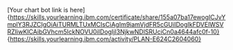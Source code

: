[Your chart bot link is here] {https://skills.yourlearning.ibm.com/certificate/share/155a07ba17ewogICJvYmplY3RJZCIgOiAiTURMLTUxMCIsCiAgIm9iamVjdFR5cGUiIDogIkFDVElWSVRZIiwKICAibGVhcm5lckNOVU0iIDogIjI3NjkwNDlSRUciCn0a4644afc0f-10} 
{https://skills.yourlearning.ibm.com/activity/PLAN-E624C2604060}
